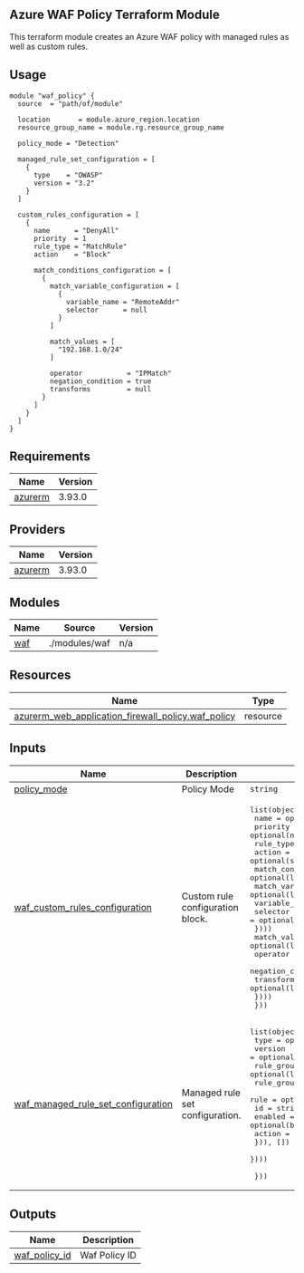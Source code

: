## Azure WAF Policy Terraform Module

This terraform module creates an Azure WAF policy with managed rules as well as custom rules.

## Usage

```shell
module "waf_policy" {
  source  = "path/of/module"

  location       = module.azure_region.location
  resource_group_name = module.rg.resource_group_name

  policy_mode = "Detection"

  managed_rule_set_configuration = [
    {
      type    = "OWASP"
      version = "3.2"
    }
  ]

  custom_rules_configuration = [
    {
      name      = "DenyAll"
      priority  = 1
      rule_type = "MatchRule"
      action    = "Block"

      match_conditions_configuration = [
        {
          match_variable_configuration = [
            {
              variable_name = "RemoteAddr"
              selector      = null
            }
          ]

          match_values = [
            "192.168.1.0/24"
          ]

          operator           = "IPMatch"
          negation_condition = true
          transforms         = null
        }
      ]
    }
  ]
}
```

## Requirements

| Name | Version |
|------|---------|
| <a name="requirement_azurerm"></a> [azurerm](#requirement\_azurerm) | 3.93.0 |

## Providers

| Name | Version |
|------|---------|
| <a name="requirement_azurerm"></a> [azurerm](#requirement\_azurerm) | 3.93.0 |

## Modules

| Name | Source | Version |
|------|--------|---------|
| <a name="module_waf"></a> [waf](#module\_waf) | ./modules/waf | n/a |

## Resources

| Name | Type |
|------|------|
| [azurerm_web_application_firewall_policy.waf_policy](https://registry.terraform.io/providers/hashicorp/azurerm/latest/docs/resources) | resource |


## Inputs

| Name | Description | Type | Default | Required |
|------|-------------|------|---------|:--------:|
| <a name="input_policy_mode"></a> [policy\_mode](#input\_policy\_mode) | Policy Mode | `string` | n/a | yes |
| <a name="input_waf_custom_rules_configuration"></a> [waf\_custom\_rules\_configuration](#input\_waf\_custom\_rules\_configuration) | Custom rule configuration block. | <pre>list(object({<br>    name      = optional(string)<br>    priority  = optional(number)<br>    rule_type = optional(string)<br>    action    = optional(string)<br>    match_conditions_configuration = optional(list(object({<br>      match_variable_configuration = optional(list(object({<br>        variable_name = optional(string)<br>        selector      = optional(string, null)<br>      })))<br>      match_values       = optional(list(string))<br>      operator           = optional(string)<br>      negation_condition = optional(string, null)<br>      transforms         = optional(list(string), null)<br>    })))<br>  }))</pre> | `[]` | no |
| <a name="input_waf_managed_rule_set_configuration"></a> [waf\_managed\_rule\_set\_configuration](#input\_waf\_managed\_rule\_set\_configuration) | Managed rule set configuration. | <pre>list(object({<br>    type    = optional(string, "OWASP")<br>    version = optional(string, "3.2")<br>    rule_group_override_configuration = optional(list(object({<br>      rule_group_name = optional(string, null)<br>      rule = optional(list(object({<br>        id      = string<br>        enabled = optional(bool)<br>        action  = optional(string)<br>      })), [])<br>    })))<br><br>  }))</pre> | `[]` | no |

## Outputs

| Name | Description |
|------|-------------|
| <a name="output_waf_policy_id"></a> [waf\_policy\_id](#output\_waf\_policy\_id) | Waf Policy ID |